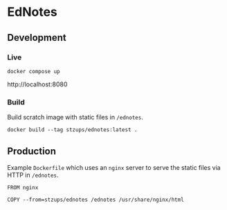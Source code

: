 # EdNotes

## Development

### Live

```
docker compose up
```
http://localhost:8080

### Build

Build scratch image with static files in `/ednotes`.
```
docker build --tag stzups/ednotes:latest .
```

## Production

Example `Dockerfile` which uses an `nginx` server to serve the static files via HTTP in `/ednotes`.
```
FROM nginx

COPY --from=stzups/ednotes /ednotes /usr/share/nginx/html 
```

